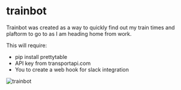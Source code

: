 # trainbot
Trainbot was created as a way to quickly find out my train times and plaftorm to go to as I am heading home from work.

This will require:
- pip install prettytable
- API key from transportapi.com
- You to create a web hook for slack integration

![trainbot](https://user-images.githubusercontent.com/35433566/116795239-73093b80-aacb-11eb-88b2-ffd19ce2d240.png)

